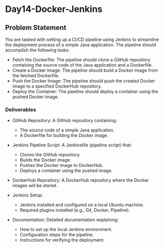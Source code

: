 # Day14-Docker-Jenkins

## Problem Statement

You are tasked with setting up a CI/CD pipeline using Jenkins to streamline the deployment process of a simple Java application. The pipeline should accomplish the following tasks:

- Fetch the Dockerfile: The pipeline should clone a GitHub repository containing the source code of the Java application and a Dockerfile.
- Create a Docker Image: The pipeline should build a Docker image from the fetched Dockerfile.
- Push the Docker Image: The pipeline should push the created Docker image to a specified   DockerHub repository.
- Deploy the Container: The pipeline should deploy a container using the pushed Docker image.

### Deliverables

- GitHub Repository: A GitHub repository containing:
    - The source code of a simple Java application.
    - A Dockerfile for building the Docker image.
- Jenkins Pipeline Script: A Jenkinsfile (pipeline script) that:
    - Clones the GitHub repository.
    - Builds the Docker image.
    - Pushes the Docker image to DockerHub.
    - Deploys a container using the pushed image.

- DockerHub Repository: A DockerHub repository where the Docker images will be stored.
 - Jenkins Setup:
    - Jenkins installed and configured on a local Ubuntu machine.
    - Required plugins installed (e.g., Git, Docker, Pipeline).

- Documentation: Detailed documentation explaining:

    - How to set up the local Jenkins environment.
    - Configuration steps for the pipeline.
    - Instructions for verifying the deployment.


